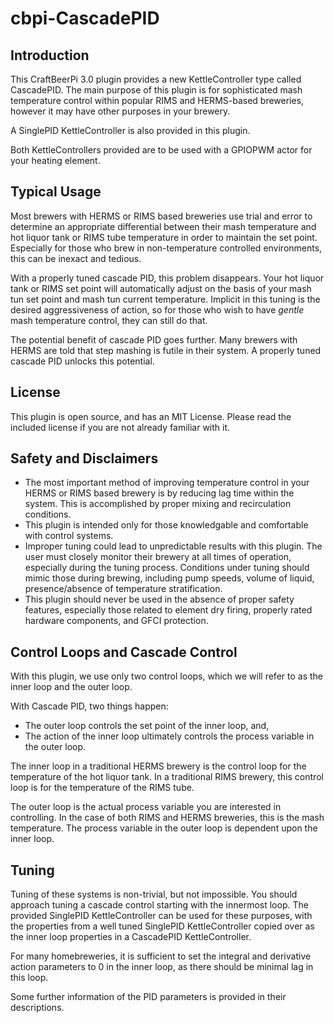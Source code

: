 # cbpi-CascadePID
## Introduction
This CraftBeerPi 3.0 plugin provides a new KettleController type called CascadePID. The main purpose of this plugin is for sophisticated mash temperature control within popular RIMS and HERMS-based breweries, however it may have other purposes in your brewery.

A SinglePID KettleController is also provided in this plugin.

Both KettleControllers provided are to be used with a GPIOPWM actor for your heating element.

## Typical Usage
Most brewers with HERMS or RIMS based breweries use trial and error to determine an appropriate differential between their mash temperature and hot liquor tank or RIMS tube temperature in order to maintain the set point. Especially for those who brew in non-temperature controlled environments, this can be inexact and tedious.

With a properly tuned cascade PID, this problem disappears. Your hot liquor tank or RIMS set point will automatically adjust on the basis of your mash tun set point and mash tun current temperature. Implicit in this tuning is the desired aggressiveness of action, so for those who wish to have *gentle* mash temperature control, they can still do that.

The potential benefit of cascade PID goes further. Many brewers with HERMS are told that step mashing is futile in their system. A properly tuned cascade PID unlocks this potential.

## License
This plugin is open source, and has an MIT License. Please read the included license if you are not already familiar with it.

## Safety and Disclaimers
* The most important method of improving temperature control in your HERMS or RIMS based brewery is by reducing lag time within the system. This is accomplished by proper mixing and recirculation conditions.
* This plugin is intended only for those knowledgable and comfortable with control systems.
* Improper tuning could lead to unpredictable results with this plugin. The user must closely monitor their brewery at all times of operation, especially during the tuning process. Conditions under tuning should mimic those during brewing, including pump speeds, volume of liquid, presence/absence of temperature stratification.
* This plugin should never be used in the absence of proper safety features, especially those related to element dry firing, properly rated hardware components, and GFCI protection.

## Control Loops and Cascade Control
With this plugin, we use only two control loops, which we will refer to as the inner loop and the outer loop.

With Cascade PID, two things happen:
* The outer loop controls the set point of the inner loop, and,
* The action of the inner loop ultimately controls the process variable in the outer loop.

The inner loop in a traditional HERMS brewery is the control loop for the temperature of the hot liquor tank. In a traditional RIMS brewery, this control loop is for the temperature of the RIMS tube.

The outer loop is the actual process variable you are interested in controlling. In the case of both RIMS and HERMS breweries, this is the mash temperature. The process variable in the outer loop is dependent upon the inner loop.

## Tuning
Tuning of these systems is non-trivial, but not impossible. You should approach tuning a cascade control starting with the innermost loop. The provided SinglePID KettleController can be used for these purposes, with the properties from a well tuned SinglePID KettleController copied over as the inner loop properties in a CascadePID KettleController.

For many homebreweries, it is sufficient to set the integral and derivative action parameters to 0 in the inner loop, as there should be minimal lag in this loop.

Some further information of the PID parameters is provided in their descriptions.
